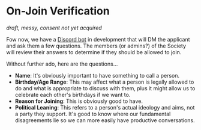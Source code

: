 # On-Join Verification
*draft, messy, consent not yet acquired*

Fow now, we have a
[Discord bot](https://github.com/CYAN-ROSE/cyan-rose-discord-bot)
in development that will DM the applicant and ask them a few questions.
The members (or admins?) of the Society will review their
answers to determine if they should be allowed to join.

Without further ado, here are the questions...

 - **Name**: It's obviously important to have something to call a person.
 - **Birthday/Age Range**: This may affect what a person is legally allowed to
   do and what is appropriate to discuss with them, plus it might allow us to
   celebrate each other's birthdays if we want to.
 - **Reason for Joining**: This is obviously good to have.
 - **Political Leaning**: This refers to a person's actual ideology and aims,
   not a party they support. It's good to know where our fundamental
   disagreements lie so we can more easily have productive conversations.
